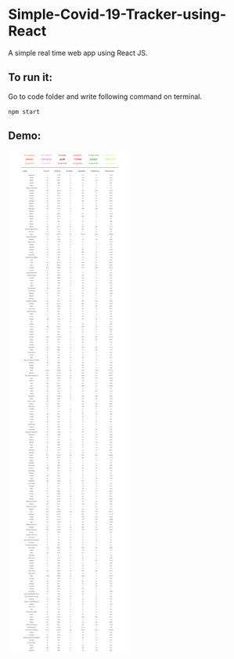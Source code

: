 # Simple-Covid-19-Tracker-using-React
A simple real time web app using React JS.

## To run it:
Go to code folder and write following command on terminal.
```
npm start
```

## Demo:
![Demo](https://github.com/philsaurabh/Simple-Covid-19-Tracker-using-React/blob/master/public/demo.png)

